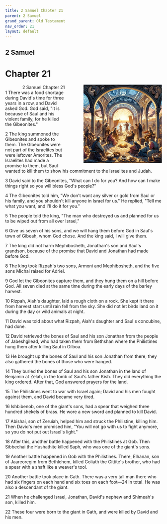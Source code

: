 ```yaml
---
title: 2 Samuel Chapter 21
parent: 2 Samuel
grand_parent: Old Testament
nav_order: 21
layout: default
---
```


## 2 Samuel

# Chapter 21

<div style="clear: both; text-align: right;">
    <img src="/assets/Image/2 Samuel/500/21.jpg" alt="2 Samuel Chapter 21" class="chapter-image" style="max-width: 50%; height: auto; float: right; margin: 0 0 10px 10px; padding-left: 10%;">
    <figcaption style="font-size: 14px;">2 Samuel Chapter 21</figcaption>
</div>
1 There was a food shortage during David's time for three years in a row, and David asked God. God said, "It is because of Saul and his violent family, for he killed the Gibeonites."

2 The king summoned the Gibeonites and spoke to them. The Gibeonites were not part of the Israelites but were leftover Amorites. The Israelites had made a promise to them, but Saul wanted to kill them to show his commitment to the Israelites and Judah.

3 David said to the Gibeonites, "What can I do for you? And how can I make things right so you will bless God's people?"

4 The Gibeonites told him, "We don't want any silver or gold from Saul or his family, and you shouldn't kill anyone in Israel for us." He replied, "Tell me what you want, and I'll do it for you."

5 The people told the king, "The man who destroyed us and planned for us to be wiped out from all over Israel,"

6 Give us seven of his sons, and we will hang them before God in Saul's town of Gibeah, whom God chose. And the king said, I will give them.

7 The king did not harm Mephibosheth, Jonathan's son and Saul's grandson, because of the promise that David and Jonathan had made before God.

8 The king took Rizpah's two sons, Armoni and Mephibosheth, and the five sons Michal raised for Adriel.

9 God let the Gibeonites capture them, and they hung them on a hill before God. All seven died at the same time during the early days of the barley harvest.

10 Rizpah, Aiah's daughter, laid a rough cloth on a rock. She kept it there from harvest start until rain fell from the sky. She did not let birds land on it during the day or wild animals at night.

11 David was told about what Rizpah, Aiah's daughter and Saul's concubine, had done.

12 David retrieved the bones of Saul and his son Jonathan from the people of Jabeshgilead, who had taken them from Bethshan where the Philistines hung them after killing Saul in Gilboa.

13 He brought up the bones of Saul and his son Jonathan from there; they also gathered the bones of those who were hanged.

14 They buried the bones of Saul and his son Jonathan in the land of Benjamin at Zelah, in the tomb of Saul's father Kish. They did everything the king ordered. After that, God answered prayers for the land.

15 The Philistines went to war with Israel again; David and his men fought against them, and David became very tired.

16 Ishbibenob, one of the giant's sons, had a spear that weighed three hundred shekels of brass. He wore a new sword and planned to kill David.

17 Abishai, son of Zeruiah, helped him and struck the Philistine, killing him. Then David's men promised him, "You will not go with us to fight anymore, so you do not put out Israel's light."

18 After this, another battle happened with the Philistines at Gob. Then Sibbechai the Hushathite killed Saph, who was one of the giant's sons.

19 Another battle happened in Gob with the Philistines. There, Elhanan, son of Jaareoregim from Bethlehem, killed Goliath the Gittite's brother, who had a spear with a shaft like a weaver's tool.

20 Another battle took place in Gath. There was a very tall man there who had six fingers on each hand and six toes on each foot—24 in total. He was also a descendant of the giant.

21 When he challenged Israel, Jonathan, David's nephew and Shimeah's son, killed him.

22 These four were born to the giant in Gath, and were killed by David and his men.


